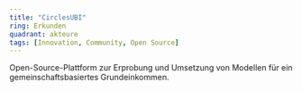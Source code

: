 ```yaml
---
title: "CirclesUBI"
ring: Erkunden
quadrant: akteure
tags: [Innovation, Community, Open Source]
---
```


Open-Source-Plattform zur Erprobung und Umsetzung von Modellen für ein gemeinschaftsbasiertes Grundeinkommen.
